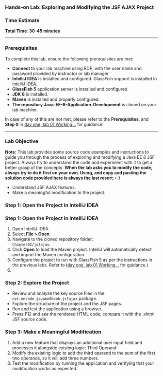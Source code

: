 ### Hands-on Lab: Exploring and Modifying the JSF AJAX Project

### **Time Estimate**

**Total Time**: **30-45 minutes**

---

### Prerequisites

To complete this lab, ensure the following prerequisites are met:

- **Connect** to your lab machine using RDP, with the user name and password provided by instructor or lab manager.
- **IntelliJ IDEA** is installed and configured. GlassFish support is installed in IntelliJ IDEA.
- **GlassFish 5** application server is installed and configured.
- **JDK 8** is installed.
- **Maven** is installed and properly configured.
- **The repository Java-EE-8-Application-Development** is cloned on your lab machine.

In case of any of this are not met, please refer to the **Prerequisites**, and **Step 0** in [day one, lab 01 Working...](../day-one/01%20Working%20with%20a%20Simple%20JSF%20form%20Project.md) for guidance.

---

### Lab Objective

**Note:** This lab provides some source code examples and instructions to guide you through the process of exploring and modifying a Java EE 8 JSF project. Always try to understand the code and experiment with it to get a better grasp of the concepts.
**When the lab asks you to modify the code, always try to do it first on your own. Using, and copy and pasting the solution code provided here is always the last resort. :-)**

- Understand JSF AJAX features.
- Make a meaningful modification to the project.

### **Step 1: Open the Project in IntelliJ IDEA**

### Step 1: Open the Project in IntelliJ IDEA

1.  Open IntelliJ IDEA.
2.  Select **File > Open**.
3.  Navigate to the cloned repository folder:  
    `Chapter02/jsfajax`.
4.  Click **Open** to load the Maven project. IntelliJ will automatically detect and import the Maven configuration.
5.  Configure the project to run with GlassFish 5 as per the instructions in the previous labs. Refer to ([day one, lab 01 Working...](../day-one/01%20Working%20with%20a%20Simple%20JSF%20form%20Project.md) for guidance.)
6.

### **Step 2: Explore the Project**

- Review and analyze the key source files in the `net.ensode.javaee8book.jsfajax` package.
- Explore the structure of the project and the JSF pages.
- Run and test the application using a browser.
- Press F12 and see the rendered HTML code, compare it with the .xhtml JSF source code.

### **Step 3: Make a Meaningful Modification**

1.  Add a new feature that displays an additional user input field and processes it alongside existing logic: Third Operand
2.  Modify the existing logic to add the third operand to the sum of the first two operands, so it will add three numbers.
3.  Test the modification by running the application and verifying that your modification works as expected.
